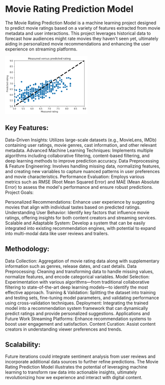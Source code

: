 # Movie Rating Prediction Model
The Movie Rating Prediction Model is a machine learning project designed to predict movie ratings based on a variety of features extracted from movie metadata and user interactions. This project leverages historical data to forecast how audiences might rate movies they haven't seen yet, ultimately aiding in personalized movie recommendations and enhancing the user experience on streaming platforms.


![movie prediction Screenshot](assets/movie.png)
## Key Features:

Data-Driven Insights: Utilizes large-scale datasets (e.g., MovieLens, IMDb) containing user ratings, movie genres, cast information, and other relevant metadata.
Advanced Machine Learning Techniques: Implements multiple algorithms including collaborative filtering, content-based filtering, and deep learning methods to improve prediction accuracy.
Data Preprocessing & Feature Engineering: Involves handling missing data, normalizing features, and creating new variables to capture nuanced patterns in user preferences and movie characteristics.
Performance Evaluation: Employs various metrics such as RMSE (Root Mean Squared Error) and MAE (Mean Absolute Error) to assess the model's performance and ensure robust predictions.
Project Goals:

Personalized Recommendations: Enhance user experience by suggesting movies that align with individual tastes based on predicted ratings.
Understanding User Behavior: Identify key factors that influence movie ratings, offering insights for both content creators and streaming services.
Scalable and Adaptable System: Develop a system that can be easily integrated into existing recommendation engines, with potential to expand into multi-modal data like user reviews and trailers.
## Methodology:

Data Collection: Aggregation of movie rating data along with supplementary information such as genres, release dates, and cast details.
Data Preprocessing: Cleaning and transforming data to handle missing values, normalize features, and encode categorical variables.
Model Selection: Experimentation with various algorithms—from traditional collaborative filtering to state-of-the-art deep learning models—to identify the most effective approach.
Training & Validation: Splitting the dataset into training and testing sets, fine-tuning model parameters, and validating performance using cross-validation techniques.
Deployment: Integrating the trained model into a recommendation system framework that can dynamically predict ratings and provide personalized suggestions.
Applications and Future Work
Streaming Platforms: Enhance recommendation systems to boost user engagement and satisfaction.
Content Curation: Assist content creators in understanding viewer preferences and trends.
## Scalability:

Future iterations could integrate sentiment analysis from user reviews and incorporate additional data sources to further refine predictions.
The Movie Rating Prediction Model illustrates the potential of leveraging machine learning to transform raw data into actionable insights, ultimately revolutionizing how we experience and interact with digital content.
